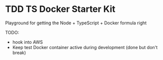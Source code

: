 # TDD TS Docker Starter Kit

Playground for getting the Node + TypeScript + Docker formula right

TODO:
- hook into AWS
- Keep test Docker container active during development (done but don't break)